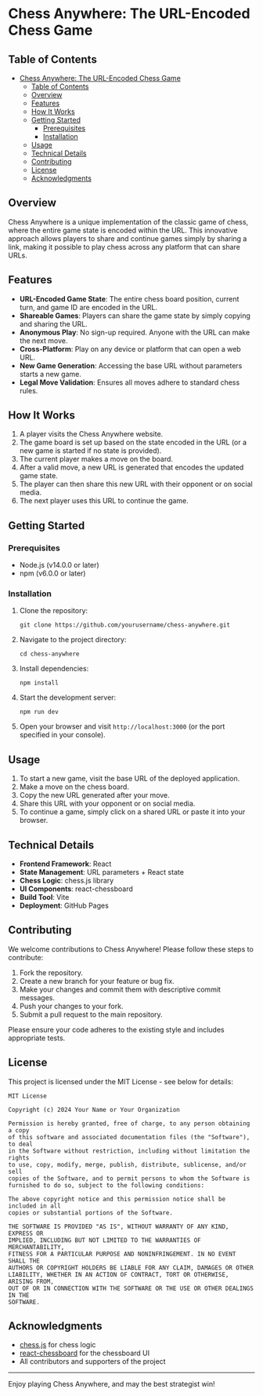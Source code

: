 # Chess Anywhere: The URL-Encoded Chess Game

## Table of Contents
- [Chess Anywhere: The URL-Encoded Chess Game](#chess-anywhere-the-url-encoded-chess-game)
  - [Table of Contents](#table-of-contents)
  - [Overview](#overview)
  - [Features](#features)
  - [How It Works](#how-it-works)
  - [Getting Started](#getting-started)
    - [Prerequisites](#prerequisites)
    - [Installation](#installation)
  - [Usage](#usage)
  - [Technical Details](#technical-details)
  - [Contributing](#contributing)
  - [License](#license)
  - [Acknowledgments](#acknowledgments)

## Overview

Chess Anywhere is a unique implementation of the classic game of chess, where the entire game state is encoded within the URL. This innovative approach allows players to share and continue games simply by sharing a link, making it possible to play chess across any platform that can share URLs.

## Features

- **URL-Encoded Game State**: The entire chess board position, current turn, and game ID are encoded in the URL.
- **Shareable Games**: Players can share the game state by simply copying and sharing the URL.
- **Anonymous Play**: No sign-up required. Anyone with the URL can make the next move.
- **Cross-Platform**: Play on any device or platform that can open a web URL.
- **New Game Generation**: Accessing the base URL without parameters starts a new game.
- **Legal Move Validation**: Ensures all moves adhere to standard chess rules.

## How It Works

1. A player visits the Chess Anywhere website.
2. The game board is set up based on the state encoded in the URL (or a new game is started if no state is provided).
3. The current player makes a move on the board.
4. After a valid move, a new URL is generated that encodes the updated game state.
5. The player can then share this new URL with their opponent or on social media.
6. The next player uses this URL to continue the game.

## Getting Started

### Prerequisites

- Node.js (v14.0.0 or later)
- npm (v6.0.0 or later)

### Installation

1. Clone the repository:
   ```
   git clone https://github.com/yourusername/chess-anywhere.git
   ```

2. Navigate to the project directory:
   ```
   cd chess-anywhere
   ```

3. Install dependencies:
   ```
   npm install
   ```

4. Start the development server:
   ```
   npm run dev
   ```

5. Open your browser and visit `http://localhost:3000` (or the port specified in your console).

## Usage

1. To start a new game, visit the base URL of the deployed application.
2. Make a move on the chess board.
3. Copy the new URL generated after your move.
4. Share this URL with your opponent or on social media.
5. To continue a game, simply click on a shared URL or paste it into your browser.

## Technical Details

- **Frontend Framework**: React
- **State Management**: URL parameters + React state
- **Chess Logic**: chess.js library
- **UI Components**: react-chessboard
- **Build Tool**: Vite
- **Deployment**: GitHub Pages

## Contributing

We welcome contributions to Chess Anywhere! Please follow these steps to contribute:

1. Fork the repository.
2. Create a new branch for your feature or bug fix.
3. Make your changes and commit them with descriptive commit messages.
4. Push your changes to your fork.
5. Submit a pull request to the main repository.

Please ensure your code adheres to the existing style and includes appropriate tests.

## License

This project is licensed under the MIT License - see below for details:

```
MIT License

Copyright (c) 2024 Your Name or Your Organization

Permission is hereby granted, free of charge, to any person obtaining a copy
of this software and associated documentation files (the "Software"), to deal
in the Software without restriction, including without limitation the rights
to use, copy, modify, merge, publish, distribute, sublicense, and/or sell
copies of the Software, and to permit persons to whom the Software is
furnished to do so, subject to the following conditions:

The above copyright notice and this permission notice shall be included in all
copies or substantial portions of the Software.

THE SOFTWARE IS PROVIDED "AS IS", WITHOUT WARRANTY OF ANY KIND, EXPRESS OR
IMPLIED, INCLUDING BUT NOT LIMITED TO THE WARRANTIES OF MERCHANTABILITY,
FITNESS FOR A PARTICULAR PURPOSE AND NONINFRINGEMENT. IN NO EVENT SHALL THE
AUTHORS OR COPYRIGHT HOLDERS BE LIABLE FOR ANY CLAIM, DAMAGES OR OTHER
LIABILITY, WHETHER IN AN ACTION OF CONTRACT, TORT OR OTHERWISE, ARISING FROM,
OUT OF OR IN CONNECTION WITH THE SOFTWARE OR THE USE OR OTHER DEALINGS IN THE
SOFTWARE.
```

## Acknowledgments

- [chess.js](https://github.com/jhlywa/chess.js) for chess logic
- [react-chessboard](https://github.com/Clariity/react-chessboard) for the chessboard UI
- All contributors and supporters of the project

---

Enjoy playing Chess Anywhere, and may the best strategist win!